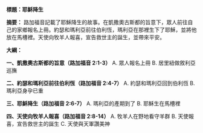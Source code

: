 **標題：耶穌降生**

**摘要：**
路加福音記載了耶穌降生的故事。在凱撒奧古斯都的旨意下，眾人前往自己的家鄉報名上冊。約瑟和瑪利亞前往伯利恆，瑪利亞在那裡生下了耶穌，並將他放在馬槽裡。天使向牧羊人報喜，宣告救世主的誕生，並帶來平安。

**大綱：**

**一、凱撒奧古斯都的旨意（路加福音 2:1-3）**
    A. 眾人報名上冊
    B. 居里紐做敘利亞巡撫

**二、約瑟和瑪利亞前往伯利恆（路加福音 2:4-7）**
    A. 約瑟和瑪利亞回到伯利恆
    B. 瑪利亞身孕已重

**三、耶穌降生（路加福音 2:6-7）**
    A. 瑪利亞的產期到了
    B. 耶穌生在馬槽裡

**四、天使向牧羊人報喜（路加福音 2:8-14）**
    A. 牧羊人在野地看守羊群
    B. 天使報喜，宣告救世主的誕生
    C. 天使與天軍讚美神